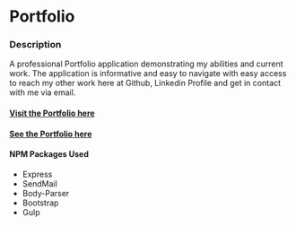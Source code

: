 # **Portfolio**


### **Description**

A professional Portfolio application demonstrating my abilities and current work. The application is informative and easy to navigate with easy access to reach my other work here at Github, Linkedin Profile and get in contact with me via email.


#### [Visit the Portfolio here](https://sandrarmarquez.herokuapp.com/)

#### [See the Portfolio here](https://youtu.be/IvMv_quGdeY)




#### NPM Packages Used

* Express
* SendMail
* Body-Parser
* Bootstrap
* Gulp

